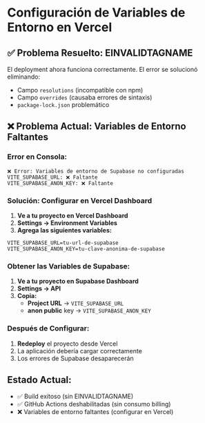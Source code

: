 # Configuración de Variables de Entorno en Vercel

## ✅ Problema Resuelto: EINVALIDTAGNAME
El deployment ahora funciona correctamente. El error se solucionó eliminando:
- Campo `resolutions` (incompatible con npm)
- Campo `overrides` (causaba errores de sintaxis)
- `package-lock.json` problemático

## ❌ Problema Actual: Variables de Entorno Faltantes

### Error en Consola:
```
❌ Error: Variables de entorno de Supabase no configuradas
VITE_SUPABASE_URL: ❌ Faltante
VITE_SUPABASE_ANON_KEY: ❌ Faltante
```

### Solución: Configurar en Vercel Dashboard

1. **Ve a tu proyecto en Vercel Dashboard**
2. **Settings → Environment Variables**
3. **Agrega las siguientes variables:**

```
VITE_SUPABASE_URL=tu-url-de-supabase
VITE_SUPABASE_ANON_KEY=tu-clave-anonima-de-supabase
```

### Obtener las Variables de Supabase:

1. **Ve a tu proyecto en Supabase Dashboard**
2. **Settings → API**
3. **Copia:**
   - **Project URL** → `VITE_SUPABASE_URL`
   - **anon public** key → `VITE_SUPABASE_ANON_KEY`

### Después de Configurar:

1. **Redeploy** el proyecto desde Vercel
2. La aplicación debería cargar correctamente
3. Los errores de Supabase desaparecerán

## Estado Actual:
- ✅ Build exitoso (sin EINVALIDTAGNAME)
- ✅ GitHub Actions deshabilitadas (sin consumo billing)
- ❌ Variables de entorno faltantes (configurar en Vercel)
